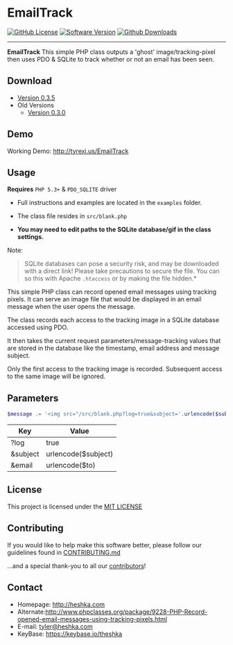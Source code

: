 EmailTrack
======

[![GitHub License](https://img.shields.io/github/license/mashape/apistatus.svg)]()
[![Software Version](https://img.shields.io/badge/version-0.3.5-red.svg)]()
[![Github Downloads](https://img.shields.io/github/downloads/theshka/EmailTrack/latest/total.svg)]()

---

**EmailTrack** This simple PHP class outputs a 'ghost' image/tracking-pixel then
uses PDO & SQLite to track whether or not an email has been seen.

## Download
* [Version 0.3.5](https://github.com/theshka/EmailTrack/archive/master.zip)
* Old Versions
    - [Version 0.3.0](https://github.com/theshka/EmailTrack/archive/V.0.3.zip)

## Demo
Working Demo: http://tyrexi.us/EmailTrack

## Usage

__Requires__ `PHP 5.3+` & `PDO_SQLITE` driver

- Full instructions and examples are located in the `examples` folder.

- The class file resides in `src/blank.php`

- __You may need to edit paths to the SQLite database/gif in the class settings.__

Note:
> SQLite databases can pose a security risk, and may be downloaded with a direct link! Please take precautions to secure the file. You can so this with Apache `.htaccess` or by making the file hidden.*

This simple PHP class can record opened email messages using tracking pixels. It can serve an image file that would be displayed in an email message when the user opens the message.

The class records each access to the tracking image in a SQLite database accessed using PDO.

It then takes the current request parameters/message-tracking values that are stored in the database like the timestamp, email address and message subject.

Only the first access to the tracking image is recorded. Subsequent access to the same image will be ignored.

## Parameters

```php
$message .= '<img src="/src/blank.php?log=true&subject='.urlencode($subject).'&email='.urlencode($to).'" alt="EmailTrack"/>';
```

|   **Key**   |     **Value**       |
|-------------|---------------------|
| ?log        | true                |
| &subject    | urlencode($subject) |
| &email      | urlencode($to)      |

## License
This project is licensed under the [MIT LICENSE](https://github.com/theshka/EmailTrack/blob/master/LICENSE)

## Contributing
If you would like to help make this software better, please follow our guidelines found in [CONTRIBUTING.md](https://github.com/theshka/EmailTrack/blob/master/CONTRIBUTING.md)

...and a special thank-you to all our  [contributors](https://github.com/theshka/EmailTrack/graphs/contributors)!

## Contact
* Homepage: http://heshka.com
* Alternate:http://www.phpclasses.org/package/9228-PHP-Record-opened-email-messages-using-tracking-pixels.html
* E-mail: tyler@heshka.com
* KeyBase: https://keybase.io/theshka
